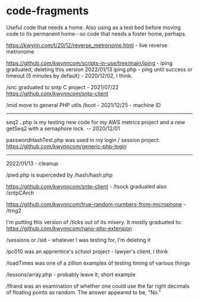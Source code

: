 # code-fragments

Useful code that needs a home.  Also using as a test bed before moving code to its permanent home--so code that needs a foster home, perhaps.

https://kwynn.com/t/20/12/reverse_metronome.html - live reverse metronome

https://github.com/kwynncom/scripts-in-use/tree/main/iping - iping graduated; deleting this version 2022/01/13
iping.php - ping until success or timeout (5 minutes by default) - 2020/12/02, I think.

/snc graduated to sntp C project - 2021/07/22
https://github.com/kwynncom/sntp-client

/mid move to general PHP utils /boot - 2021/12/25 - machine ID

*************
seq2...php is my testing new code for my AWS metrics project and a new getSeq2 with a semaphore lock. -- 2020/12/01

passwordHashTest.php was used in my login / session project: https://github.com/kwynncom/generic-php-login
**************
2022/01/13 - cleanup

/pwd.php is superceded by /hash/hash.php

https://github.com/kwynncom/sntp-client - /tsock graduated
also /sntpCArch

https://github.com/kwynncom/true-random-numbers-from-microphone - /trng2

I'm putting this version of /ticks out of its misery.  It mostly graduated to:
https://github.com/kwynncom/nano-php-extension

/sessions or /sid - whatever I was testing for, I'm deleting it

/pc010 was an apprentice's school project - lawyer's client, I think

/loadTimes was one of a zillion examples of testing timing of various things

/lessons/array.php - probably leave it; short example

/flrand was an examination of whether one could use the far right decimals of floating points as random.  The answer appeared to be, "No."
